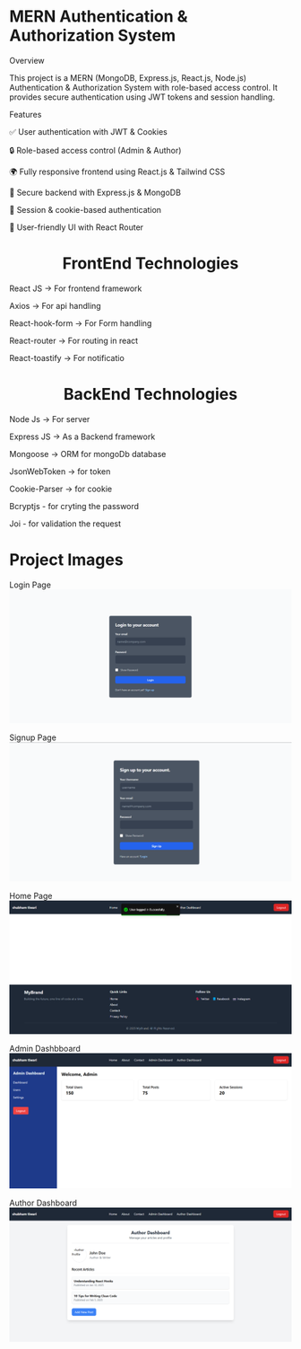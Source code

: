 <h1>MERN Authentication & Authorization System</h1>

Overview

This project is a MERN (MongoDB, Express.js, React.js, Node.js) Authentication & Authorization System with role-based access control. It provides secure authentication using JWT tokens and session handling.

Features

✅ User authentication with JWT & Cookies

🔒 Role-based access control (Admin & Author)

🌍 Fully responsive frontend using React.js & Tailwind CSS

🚀 Secure backend with Express.js & MongoDB

🔄 Session & cookie-based authentication

🎨 User-friendly UI with React Router


<center><h1>FrontEnd Technologies</></center>
React JS -> For frontend framework

Axios -> For api handling

React-hook-form -> For Form handling

React-router -> For routing in react

React-toastify -> For notificatio

<center><h1>BackEnd Technologies</></center>
Node Js -> For server

Express JS -> As a Backend framework

Mongoose -> ORM for mongoDb database

JsonWebToken -> for token

Cookie-Parser -> for cookie

Bcryptjs - for cryting the password

Joi - for validation the request



<h1>Project Images </h1>

Login Page
![alt text](<images/login page.png>)

Signup Page
![alt text](<images/singup page.png>)

Home Page
![alt text](<images/home page .png>)

Admin Dashbboard
![alt text](<images/admin panel.png>)

Author Dashboard
![alt text](<images/author dashboard.png>)